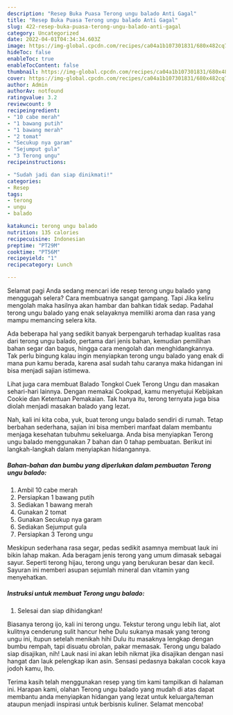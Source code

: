 ```yaml
---
description: "Resep Buka Puasa Terong ungu balado Anti Gagal"
title: "Resep Buka Puasa Terong ungu balado Anti Gagal"
slug: 422-resep-buka-puasa-terong-ungu-balado-anti-gagal
category: Uncategorized
date: 2022-04-01T04:34:34.603Z
image: https://img-global.cpcdn.com/recipes/ca04a1b107301831/680x482cq70/terong-ungu-balado-foto-resep-utama.jpg
hideToc: false
enableToc: true
enableTocContent: false
thumbnail: https://img-global.cpcdn.com/recipes/ca04a1b107301831/680x482cq70/terong-ungu-balado-foto-resep-utama.jpg
cover: https://img-global.cpcdn.com/recipes/ca04a1b107301831/680x482cq70/terong-ungu-balado-foto-resep-utama.jpg
author: Admin
authorAv: notfound
ratingvalue: 3.2
reviewcount: 9
recipeingredient:
- "10 cabe merah"
- "1 bawang putih"
- "1 bawang merah"
- "2 tomat"
- "Secukup nya garam"
- "Sejumput gula"
- "3 Terong ungu"
recipeinstructions:

- "Sudah jadi dan siap dinikmati!"
categories:
- Resep
tags:
- terong
- ungu
- balado

katakunci: terong ungu balado 
nutrition: 135 calories
recipecuisine: Indonesian
preptime: "PT29M"
cooktime: "PT56M"
recipeyield: "1"
recipecategory: Lunch

---
```



Selamat pagi Anda sedang mencari ide resep terong ungu balado yang menggugah selera? Cara membuatnya sangat gampang. Tapi Jika keliru mengolah maka hasilnya akan hambar dan bahkan tidak sedap. Padahal terong ungu balado yang enak selayaknya memiliki aroma dan rasa yang mampu memancing selera kita.


Ada beberapa hal yang sedikit banyak berpengaruh terhadap kualitas rasa dari terong ungu balado, pertama dari jenis bahan, kemudian pemilihan bahan segar dan bagus, hingga cara mengolah dan menghidangkannya. Tak perlu bingung kalau ingin menyiapkan terong ungu balado yang enak di mana pun kamu berada, karena asal sudah tahu caranya maka hidangan ini bisa menjadi sajian istimewa.

Lihat juga cara membuat Balado Tongkol Cuek Terong Ungu dan masakan sehari-hari lainnya. Dengan memakai Cookpad, kamu menyetujui Kebijakan Cookie dan Ketentuan Pemakaian. Tak hanya itu, terong ternyata juga bisa diolah menjadi masakan balado yang lezat.


Nah, kali ini kita coba, yuk, buat terong ungu balado sendiri di rumah. Tetap berbahan sederhana, sajian ini bisa memberi manfaat dalam membantu menjaga kesehatan tubuhmu sekeluarga. Anda bisa menyiapkan Terong ungu balado menggunakan 7 bahan dan 0 tahap pembuatan. Berikut ini langkah-langkah dalam menyiapkan hidangannya.

<!--inarticleads1-->

##### Bahan-bahan dan bumbu yang diperlukan dalam pembuatan Terong ungu balado:

1. Ambil 10 cabe merah
1. Persiapkan 1 bawang putih
1. Sediakan 1 bawang merah
1. Gunakan 2 tomat
1. Gunakan Secukup nya garam
1. Sediakan Sejumput gula
1. Persiapkan 3 Terong ungu


Meskipun sederhana rasa segar, pedas sedikit asamnya membuat lauk ini bikin lahap makan. Ada beragam jenis terong yang umum dimasak sebagai sayur. Seperti terong hijau, terong ungu yang berukuran besar dan kecil. Sayuran ini memberi asupan sejumlah mineral dan vitamin yang menyehatkan. 

<!--inarticleads2-->

##### Instruksi untuk membuat Terong ungu balado:


1. Selesai dan siap dihidangkan!

Biasanya terong ijo, kali ini terong ungu. Tekstur terong ungu lebih liat, alot kulitnya cenderung sulit hancur hehe Dulu sukanya masak yang terong ungu ini, itupun setelah menikah hihi Dulu itu masaknya lengkap dengan bumbu rempah, tapi disuatu obrolan, pakar memasak. Terong ungu balado siap disajikan, nih! Lauk nasi ini akan lebih nikmat jika disajikan dengan nasi hangat dan lauk pelengkap ikan asin. Sensasi pedasnya bakalan cocok kaya jodoh kamu, lho. 

Terima kasih telah menggunakan resep yang tim kami tampilkan di halaman ini. Harapan kami, olahan Terong ungu balado yang mudah di atas dapat membantu anda menyiapkan hidangan yang lezat untuk keluarga/teman ataupun menjadi inspirasi untuk berbisnis kuliner. Selamat mencoba!
